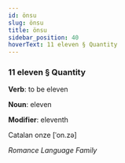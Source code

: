 ```yaml
---
id: önsu
slug: önsu
title: önsu
sidebar_position: 40
hoverText: 11 eleven § Quantity
---
```


### 11 eleven § Quantity

**Verb**: to be eleven

**Noun**: eleven

**Modifier**: eleventh

Catalan onze [ˈon.zə]

*Romance Language Family*